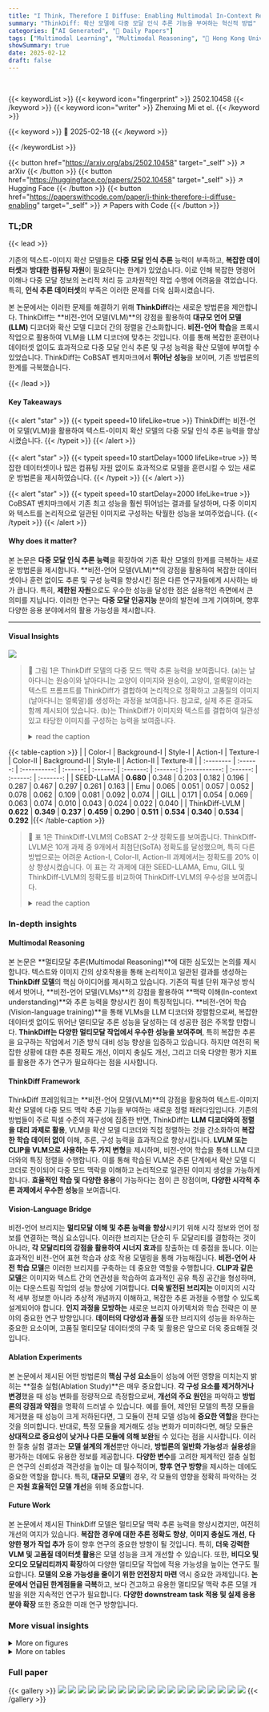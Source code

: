 ```yaml
---
title: "I Think, Therefore I Diffuse: Enabling Multimodal In-Context Reasoning in Diffusion Models"
summary: "ThinkDiff: 확산 모델에 다중 모달 인식 추론 기능을 부여하는 혁신적 방법"
categories: ["AI Generated", "🤗 Daily Papers"]
tags: ["Multimodal Learning", "Multimodal Reasoning", "🏢 Hong Kong University of Science and Technology",]
showSummary: true
date: 2025-02-12
draft: false
---
```


<br>

{{< keywordList >}}
{{< keyword icon="fingerprint" >}} 2502.10458 {{< /keyword >}}
{{< keyword icon="writer" >}} Zhenxing Mi et el. {{< /keyword >}}
 
{{< keyword >}} 🤗 2025-02-18 {{< /keyword >}}
 
{{< /keywordList >}}

{{< button href="https://arxiv.org/abs/2502.10458" target="_self" >}}
↗ arXiv
{{< /button >}}
{{< button href="https://huggingface.co/papers/2502.10458" target="_self" >}}
↗ Hugging Face
{{< /button >}}
{{< button href="https://paperswithcode.com/paper/i-think-therefore-i-diffuse-enabling" target="_self" >}}
↗ Papers with Code
{{< /button >}}




### TL;DR


{{< lead >}}

기존의 텍스트-이미지 확산 모델들은 **다중 모달 인식 추론** 능력이 부족하고, **복잡한 데이터셋**과 **방대한 컴퓨팅 자원**이 필요하다는 한계가 있었습니다.  이로 인해 복잡한 명령어 이해나 다중 모달 정보의 논리적 처리 등 고차원적인 작업 수행에 어려움을 겪었습니다. 특히, **인식 추론 데이터셋**의 부족은 이러한 문제를 더욱 심화시켰습니다.

본 논문에서는 이러한 문제를 해결하기 위해 **ThinkDiff**라는 새로운 방법론을 제안합니다. ThinkDiff는 **비전-언어 모델(VLM)**의 강점을 활용하여 **대규모 언어 모델(LLM)** 디코더와 확산 모델 디코더 간의 정렬을 간소화합니다.  **비전-언어 학습**을 프록시 작업으로 활용하여 VLM을 LLM 디코더에 맞추는 것입니다.  이를 통해 복잡한 훈련이나 데이터셋 없이도 효과적으로 다중 모달 인식 추론 및 구성 능력을 확산 모델에 부여할 수 있었습니다.  ThinkDiff는 CoBSAT 벤치마크에서 **뛰어난 성능**을 보이며, 기존 방법론의 한계를 극복했습니다.

{{< /lead >}}


#### Key Takeaways

{{< alert "star" >}}
{{< typeit speed=10 lifeLike=true >}} ThinkDiff는 비전-언어 모델(VLM)을 활용하여 텍스트-이미지 확산 모델의 다중 모달 인식 추론 능력을 향상시켰습니다. {{< /typeit >}}
{{< /alert >}}

{{< alert "star" >}}
{{< typeit speed=10 startDelay=1000 lifeLike=true >}} 복잡한 데이터셋이나 많은 컴퓨팅 자원 없이도 효과적으로 모델을 훈련시킬 수 있는 새로운 방법론을 제시하였습니다. {{< /typeit >}}
{{< /alert >}}

{{< alert "star" >}}
{{< typeit speed=10 startDelay=2000 lifeLike=true >}} CoBSAT 벤치마크에서 기존 최고 성능을 훨씬 뛰어넘는 결과를 달성하며, 다중 이미지와 텍스트를 논리적으로 일관된 이미지로 구성하는 탁월한 성능을 보여주었습니다. {{< /typeit >}}
{{< /alert >}}

#### Why does it matter?
본 논문은 **다중 모달 인식 추론 능력**을 확장하여 기존 확산 모델의 한계를 극복하는 새로운 방법론을 제시합니다.  **비전-언어 모델(VLM)**의 강점을 활용하여 복잡한 데이터셋이나 훈련 없이도 추론 및 구성 능력을 향상시킨 점은 다른 연구자들에게 시사하는 바가 큽니다. 특히, **제한된 자원**으로도 우수한 성능을 달성한 점은 실용적인 측면에서 큰 의미를 지닙니다.  이러한 연구는 **다중 모달 인공지능** 분야의 발전에 크게 기여하며, 향후 다양한 응용 분야에서의 활용 가능성을 제시합니다.

------
#### Visual Insights



![](https://arxiv.org/html/2502.10458/x2.png)

> 🔼 그림 1은 ThinkDiff 모델의 다중 모드 맥락 추론 능력을 보여줍니다. (a)는 날아다니는 원숭이와 날아다니는 고양이 이미지와 원숭이, 고양이, 얼룩말이라는 텍스트 프롬프트를 ThinkDiff가 결합하여 논리적으로 정확하고 고품질의 이미지(날아다니는 얼룩말)를 생성하는 과정을 보여줍니다. 참고로, 실제 추론 결과도 함께 제시되어 있습니다. (b)는 ThinkDiff가 이미지와 텍스트를 결합하여 일관성 있고 타당한 이미지를 구성하는 능력을 보여줍니다.
> <details>
> <summary>read the caption</summary>
> Figure 1:  (a) Our ThinkDiff reasons over interleaved images (a flying monkey and a flying cat) and text prompts (monkey, cat, and zebra) to generate a logically correct and high-quality image (a flying zebra). The ground truth reasoning answer is provided as a reference for readers. (b) ThinkDiff composes images and texts into a coherent and reasonable image.
> </details>





{{< table-caption >}}
|           | Color-I | Background-I | Style-I | Action-I | Texture-I | Color-II | Background-II | Style-II | Action-II | Texture-II |
| :-------- | :------: | :----------: | :------: | :------: | :-------: | :------: | :-----------: | :------: | :------: | :-------: |
| SEED-LLaMA | **0.680** | 0.348        | 0.203    | 0.182    | 0.196      | 0.287    | 0.467         | 0.297    | 0.261    | 0.163      |
| Emu       | 0.065    | 0.051        | 0.057    | 0.052    | 0.078      | 0.062    | 0.109         | 0.081    | 0.092    | 0.074      |
| GILL      | 0.171    | 0.054        | 0.069    | 0.063    | 0.074      | 0.010    | 0.043         | 0.024    | 0.022    | 0.040      |
| ThinkDiff-LVLM | **0.622** | **0.349**   | **0.237** | **0.459** | **0.290**  | **0.511** | **0.534**    | **0.340** | **0.534** | **0.292**  |{{< /table-caption >}}

> 🔼 표 1은 ThinkDiff-LVLM의 CoBSAT 2-샷 정확도를 보여줍니다.  ThinkDiff-LVLM은 10개 과제 중 9개에서 최첨단(SoTA) 정확도를 달성했으며, 특히 다른 방법으로는 어려운 Action-I, Color-II, Action-II 과제에서는 정확도를 20% 이상 향상시켰습니다. 이 표는 각 과제에 대한 SEED-LLAMA, Emu, GILL 및 ThinkDiff-LVLM의 정확도를 비교하여 ThinkDiff-LVLM의 우수성을 보여줍니다.
> <details>
> <summary>read the caption</summary>
> Table 1: 2-shot CoBSAT accuracy of ThinkDiff-LVLM. It achieves SoTA accuracy on 9 of 10 tasks by large margins, increasing accuracy by more than 20% on Action-I, Color-II, Action-II tasks which are particularly hard for other methods.
> </details>





### In-depth insights


#### Multimodal Reasoning
본 논문은 **멀티모달 추론(Multimodal Reasoning)**에 대한 심도있는 논의를 제시합니다. 텍스트와 이미지 간의 상호작용을 통해 논리적이고 일관된 결과를 생성하는 **ThinkDiff 모델**의 핵심 아이디어를 제시하고 있습니다.  기존의 픽셀 단위 재구성 방식에서 벗어나, **비전-언어 모델(VLMs)**의 강점을 활용하여 **맥락 이해(In-context understanding)**와 추론 능력을 향상시킨 점이 특징적입니다.  **비전-언어 학습(Vision-language training)**을 통해 VLMs을 LLM 디코더와 정렬함으로써, 복잡한 데이터셋 없이도 뛰어난 멀티모달 추론 성능을 달성하는 데 성공한 점은 주목할 만합니다.  **ThinkDiff는 다양한 멀티모달 작업에서 우수한 성능을 보여주며**, 특히 복잡한 추론을 요구하는 작업에서 기존 방식 대비 성능 향상을 입증하고 있습니다.  하지만 여전히 복잡한 상황에 대한 추론 정확도 개선, 이미지 충실도 개선, 그리고 더욱 다양한 평가 지표를 활용한 추가 연구가 필요하다는 점을 시사합니다.

#### ThinkDiff Framework
ThinkDiff 프레임워크는 **비전-언어 모델(VLM)**의 강점을 활용하여 텍스트-이미지 확산 모델에 다중 모드 맥락 추론 기능을 부여하는 새로운 정렬 패러다임입니다.  기존의 방법들이 주로 픽셀 수준의 재구성에 집중한 반면, ThinkDiff는 **LLM 디코더와의 정렬을 대리 과제로 활용**, VLM을 확산 모델 디코더와 직접 정렬하는 것을 간소화하여 **복잡한 학습 데이터 없이** 이해, 추론, 구성 능력을 효과적으로 향상시킵니다.  **LVLM 또는 CLIP을 VLM으로 사용하는 두 가지 변형**을 제시하며, 비전-언어 학습을 통해 LLM 디코더와의 특징 정렬을 수행합니다.  이를 통해 학습된 VLM은 추론 단계에서 확산 모델 디코더로 전이되어 다중 모드 맥락을 이해하고 논리적으로 일관된 이미지 생성을 가능하게 합니다.  **효율적인 학습 및 다양한 응용**이 가능하다는 점이 큰 장점이며,  **다양한 시각적 추론 과제에서 우수한 성능**을 보여줍니다.

#### Vision-Language Bridge
비전-언어 브리지는 **멀티모달 이해 및 추론 능력을 향상**시키기 위해 시각 정보와 언어 정보를 연결하는 핵심 요소입니다.  이러한 브리지는 단순히 두 모달리티를 결합하는 것이 아니라, **각 모달리티의 강점을 활용하여 시너지 효과**를 창출하는 데 중점을 둡니다.  이는 효과적인 비전-언어 표현 학습과 상호 작용 모델링을 통해 가능해집니다.  **비전-언어 사전 학습 모델**은 이러한 브리지를 구축하는 데 중요한 역할을 수행합니다.  **CLIP과 같은 모델**은 이미지와 텍스트 간의 연관성을 학습하여 효과적인 공유 특징 공간을 형성하며, 이는 다운스트림 작업의 성능 향상에 기여합니다.  **더욱 발전된 브리지는** 이미지의 시각적 세부 정보뿐 아니라 추상적 개념까지 이해하고, 복잡한 추론 과정을 수행할 수 있도록 설계되어야 합니다.  **인지 과정을 모방하는** 새로운 브리지 아키텍처와 학습 전략은 이 분야의 중요한 연구 방향입니다.  **데이터의 다양성과 품질** 또한 브리지의 성능을 좌우하는 중요한 요소이며, 고품질 멀티모달 데이터셋의 구축 및 활용은 앞으로 더욱 중요해질 것입니다.

#### Ablation Experiments
본 논문에서 제시된 어떤 방법론의 **핵심 구성 요소**들이 성능에 어떤 영향을 미치는지 밝히는 **절충 실험(Ablation Study)**은 매우 중요합니다.  **각 구성 요소를 제거하거나 변경**했을 때 성능 변화를 정량적으로 측정함으로써, **개선의 주요 원인**을 파악하고 **방법론의 강점과 약점**을 명확히 드러낼 수 있습니다. 예를 들어, 제안된 모델의 특정 모듈을 제거했을 때 성능이 크게 저하된다면, 그 모듈이 전체 모델 성능에 **중요한 역할**을 한다는 것을 의미합니다. 반대로, 특정 모듈을 제거해도 성능 변화가 미미하다면, 해당 모듈은 **상대적으로 중요성이 낮거나 다른 모듈에 의해 보완**될 수 있다는 점을 시사합니다.  이러한 절충 실험 결과는 **모델 설계의 개선**뿐만 아니라, **방법론의 일반화 가능성**과 **실용성**을 평가하는 데에도 유용한 정보를 제공합니다.  **다양한 변수**를 고려한 체계적인 절충 실험은 연구의 신뢰성과 객관성을 높이는 데 필수적이며, **향후 연구 방향**을 제시하는 데에도 중요한 역할을 합니다. 특히, **대규모 모델**의 경우, 각 모듈의 영향을 정확히 파악하는 것은 **자원 효율적인 모델 개선**을 위해 중요합니다.

#### Future Work
본 논문에서 제시된 ThinkDiff 모델은 멀티모달 맥락 추론 능력을 향상시켰지만, 여전히 개선의 여지가 있습니다. **복잡한 경우에 대한 추론 정확도 향상**, **이미지 충실도 개선**, **다양한 평가 작업 추가** 등이 향후 연구의 중요한 방향이 될 것입니다.  특히, **더욱 강력한 VLM 및 고품질 데이터셋 활용**은 모델 성능을 크게 개선할 수 있습니다.  또한, **비디오 및 오디오 모달리티까지 확장**하여  다양한 멀티모달 작업에 적용 가능성을 높이는 연구도 필요합니다.  **모델의 오용 가능성을 줄이기 위한 안전장치 마련** 역시 중요한 과제입니다.  **논문에서 언급된 한계점들을 극복**하고, 보다 견고하고 유용한 멀티모달 맥락 추론 모델 개발을 위한 지속적인 연구가 필요합니다.  **다양한 downstream task 적용 및 실제 응용 분야 확장** 또한 중요한 미래 연구 방향입니다.


### More visual insights

<details>
<summary>More on figures
</summary>


![](https://arxiv.org/html/2502.10458/x3.png)

> 🔼 그림 2는 텍스트-이미지 확산 모델에 대한 두 가지 접근 방식을 보여줍니다. (a)는 기존의 재구성 기반 미세 조정 방법을 보여줍니다. 이 방법은 확산 손실을 사용하여 이미지 특징을 통합하지만 추론 능력은 고려하지 않습니다. (b)는 본 논문에서 제안하는 ThinkDiff 방법을 보여줍니다. ThinkDiff는 이미지-캡션 데이터셋에 대한 비전-언어 학습을 통해 VLM(Vision-Language Model)을 LLM(Large Language Model) 디코더에 정렬합니다. 추론 단계에서는 점선으로 표시된 바와 같이 VLM의 다중 모드 상황 추론 기능이 확산 디코더로 전달됩니다. ThinkDiff는 재구성 기반 방법과 달리 추론에 중점을 두어 다중 모드 상황 이해 및 추론 기능을 향상시킵니다.
> <details>
> <summary>read the caption</summary>
> Figure 2:  (a) Reconstruction-based diffusion finetuning integrates image features using a diffusion loss, focusing on pixel-level image reconstruction without reasoning. (b) ThinkDiff aligns a VLM to an LLM decoder by vision-language training on image-caption datasets. In inference (dotted lines), it transfers multimodal in-context reasoning capabilities from the VLM to a diffusion decoder.
> </details>



![](https://arxiv.org/html/2502.10458/x4.png)

> 🔼 이 그림은 여러 확산 모델들이 인코더-디코더 형태의 거대 언어 모델(LLM)과 언어 인코더를 공유함으로써, LLM 디코더와의 정렬을 통해 확산 디코더와의 정렬을 간소화하는 방법을 보여줍니다.  즉, LLM 디코더와의 정렬을 매개 변수로 삼아 확산 모델의 디코더를 직접적으로 조정하는 대신,  LLM과의 연결고리를 통해 간접적으로 확산 디코더의 성능을 개선하는 방식입니다. 이는 복잡한 학습 과정과 방대한 데이터셋 없이도 확산 모델에 대한 이해, 추론 및 구성 능력을 효과적으로 향상시키는 ThinkDiff의 핵심 아이디어를 시각적으로 설명합니다.
> <details>
> <summary>read the caption</summary>
> Figure 3: Several diffusion models share a language encoder with encoder-decoder LLMs, allowing aligning with diffusion decoders through aligning with LLM decoders.
> </details>



![](https://arxiv.org/html/2502.10458/x5.png)

> 🔼  그림 4는 ThinkDiff의 두 가지 변형 모델인 ThinkDiff-LVLM과 ThinkDiff-CLIP의 학습 및 추론 과정을 보여줍니다. (a) ThinkDiff-LVLM은 대규모 비전-언어 모델(LVLM)을 사용하여 이미지와 텍스트를 처리하고 텍스트 토큰과 토큰 특징을 생성합니다. 일부 토큰 특징은 무작위로 마스크 처리되고, 마스크되지 않은 특징은 학습 가능한 정렬 네트워크와 LLM 디코더에 전달되어 마스크된 텍스트 토큰을 예측합니다. 이 과정은 교차 엔트로피 손실을 통해 감독됩니다. 추론 시에는 LLM 디코더가 확산 디코더로 대체되어, 이미지와 텍스트가 혼합된 입력으로부터 문맥 내 추론 이미지 생성이 가능해집니다. (b) ThinkDiff-CLIP은 CLIP 비전 모델을 사용하여 이미지 토큰 특징을 추출하고, 학습 가능한 정렬 네트워크를 통해 매핑합니다. 이미지 캡션의 일부는 LLM 인코더로 인코딩되어 이미지 토큰과 연결되고, 이 결합된 토큰은 LLM 디코더에 전달되어 캡션의 다음 부분을 예측합니다. 이 또한 교차 엔트로피 손실로 감독됩니다. 추론 시에는 LLM 디코더가 확산 인코더로 대체되어 다중 모드 문맥을 기반으로 일관된 이미지 생성이 가능해집니다.
> <details>
> <summary>read the caption</summary>
> Figure 4: (a) In ThinkDiff-LVLM training, the LVLM processes an image and a text to generate text tokens and token features, with some token features randomly masked. Unmasked token features are passed to a trainable aligner network and an LLM decoder, predicting masked text tokens supervised by cross-entropy loss. In inference, the LLM decoder is replaced by a diffusion decoder, enabling in-context reasoning image generation from interleaved images and texts. (b) In ThinkDiff-CLIP training, a CLIP vision model extracts image token features which are then mapped by a trainable aligner network. A part of the image caption is encoded by the LLM encoder and concatenated with image tokens. These combined tokens are passed to the LLM decoder to predict the next part of the caption supervised by cross-entropy loss. In inference, the LLM decoder is replaced by a diffusion encoder, allowing coherent image generation based on multimodal context.
> </details>



![](https://arxiv.org/html/2502.10458/x6.png)

> 🔼 그림 5는 CoBSAT 벤치마크에서 ThinkDiff-LVLM의 2-샷 평가 결과를 보여줍니다. 그림 1a와 유사한 구조의 다중 모드 입력이 주어지면 ThinkDiff-LVLM은 '등나무 재질'과 같은 암시적 속성과 '자동차'와 같은 명시적 속성을 정확하게 포착하여 논리적으로 정확한 이미지(등나무 자동차)를 생성합니다. 반면에 SEED-LLaMA(Ge et al., 2024), Emu(Sun et al., 2024), GILL(Koh et al., 2024)과 같은 방법들은 부정확하고 품질이 낮은 이미지를 생성합니다.  정답인 암시적 속성은 독자의 참고를 위해 빨간색으로 강조 표시되어 있습니다. 부록 그림 9와 10에서 더 많은 결과를 확인할 수 있습니다.
> <details>
> <summary>read the caption</summary>
> Figure 5: 2-shot evaluation results on CoBSAT. The input structure is similar to Figure 1a. Given multimodal inputs, ThinkDiff-LVLM accurately captures both implicit attributes (e.g., wicker material) and explicit attributes (e.g. car), and generates a logically correct image (wicker car). In contrast, methods such as SEED-LLaMA (Ge et al., 2024), Emu (Sun et al., 2023) and GILL (Koh et al., 2024) produce inaccurate and lower-quality images. The ground truth implicit attribute is highlighted in red for readers’ reference. See more results in Appendix Figure 9 and 10.
> </details>



![](https://arxiv.org/html/2502.10458/x7.png)

> 🔼 그림 6은 단일 이미지(I)와 텍스트 프롬프트가 포함된 단일 이미지(I+T) 입력에 대한 생성 결과를 보여줍니다. 본 연구의 방법은 이미지와 텍스트 모달리티 모두의 의미적 세부 정보를 효과적으로 통합하여 일관된 이미지를 생성합니다. FLUX는 입력 이미지를 복제하는 데 뛰어나지만 추가적인 텍스트 프롬프트와의 일관성을 유지하는 데 어려움을 겪습니다. 그림 11에서 더 많은 결과를 확인할 수 있습니다.
> <details>
> <summary>read the caption</summary>
> Figure 6: Generation results for single image (I) and single image with text prompt (I + T) inputs. Our method effectively integrates semantic details of both image and text modalities to produce coherent images. FLUX excels at replicating the input image but struggles to maintain consistency with additional text prompts. See more results in Figure 11.
> </details>



![](https://arxiv.org/html/2502.10458/x8.png)

> 🔼 그림 7은 ThinkDiff-LVLM 모델 학습 과정에서 RMSNorm(Root Mean Square Normalization)의 설계 변경에 따른 손실 함수 변화를 로그 스케일로 비교한 그래프입니다.  RMSNorm을 사용하지 않거나(w/o RMSNorm), 기본 초기화값을 사용하는 경우(RMSNorm w/ Default init.) 학습 과정이 매우 불안정함을 보여줍니다. 반면, 제안된 RMSNorm 설계를 적용했을 때는 안정적인 학습이 이루어짐을 확인할 수 있습니다.
> <details>
> <summary>read the caption</summary>
> Figure 7: Training losses (log scale) of ThinkDiff-LVLM comparing different RMSNorm designs. Disabling RMSNorm (w/o RMSNorm) or using the default RMSNorm initialization (RMSNorm w/ Default init.) results in significantly unstable training.
> </details>



![](https://arxiv.org/html/2502.10458/x9.png)

> 🔼 그림 8은 ThinkDiff-CLIP이 두 개의 이미지를 결합하는 결과를 보여줍니다.  ThinkDiff-CLIP은 두 이미지의 의미론적 세부 사항을 창의적으로 융합하여 새로운 이미지를 생성합니다.  예를 들어, 판다와 밤하늘 이미지를 입력으로 받으면 판다는 그대로 유지되지만 배경이 밤하늘로 바뀌어 판다가 밤하늘을 배경으로 하고 있는 이미지가 생성됩니다.  이는 단순한 이미지 겹침이 아니라, 두 이미지의 의미를 이해하고 새로운 조화로운 이미지를 만들어내는 ThinkDiff-CLIP의 능력을 보여줍니다. 부록 그림 12에 더 많은 결과를 볼 수 있습니다.
> <details>
> <summary>read the caption</summary>
> Figure 8: Results of ThinkDiff-CLIP composing two images. It creatively merge semantic details of both images. See more results in Appendix Figure 12.
> </details>



![](https://arxiv.org/html/2502.10458/x10.png)

> 🔼 그림 9는 CoBSAT 벤치마크에서 ThinkDiff-LVLM의 2-샷 추론 결과를 더 자세히 보여줍니다.  각 행은 하나의 추론 과제를 나타내며, 왼쪽에서부터 입력 이미지와 텍스트, ThinkDiff-LVLM이 생성한 이미지, 그리고 다른 세 개의 기존 모델(SEED-LLAMA, Emu, GILL)이 생성한 이미지가 순서대로 보여집니다.  각 과제에 대해 ThinkDiff-LVLM이 생성한 이미지가 다른 모델들보다 논리적으로 정확하고, 시각적으로 더 높은 품질을 보이는 것을 확인할 수 있습니다. 이를 통해 ThinkDiff-LVLM이 복잡한 다중 모드 맥락 추론에서 우수한 성능을 보임을 시각적으로 보여줍니다.
> <details>
> <summary>read the caption</summary>
> Figure 9: More 2-shot reasoning results of ThinkDiff-LVLM on CoBSAT benchmark.
> </details>



![](https://arxiv.org/html/2502.10458/x11.png)

> 🔼 그림 10은 CoBSAT 벤치마크에서 ThinkDiff-LVLM의 2-샷 추론 결과를 더 자세히 보여줍니다. 각 행은 하나의 추론 과제를 나타내며, 왼쪽에서부터 입력 이미지, 텍스트 프롬프트, ThinkDiff-LVLM에 의해 생성된 이미지가 순서대로 표시됩니다. 이 그림은 모델이 다양한 시각적 유추 및 복합 추론 문제를 해결하는 능력을 보여주는 여러 가지 예시를 제공합니다. 각 열은 다양한 유형의 시각적 추론 과제(예: 배경, 색상, 스타일, 동작, 질감 등)를 나타냅니다.  모델은 입력 이미지와 텍스트 프롬프트를 기반으로 일관성 있고 논리적인 이미지를 생성하는 능력을 보여줍니다.
> <details>
> <summary>read the caption</summary>
> Figure 10: More 2-shot reasoning results of ThinkDiff-LVLM on CoBSAT benchmark.
> </details>



![](https://arxiv.org/html/2502.10458/x12.png)

> 🔼 본 그림은 ThinkDiff-CLIP 모델을 사용하여 단일 이미지와 텍스트 프롬프트를 결합하여 생성한 결과를 보여줍니다.  ThinkDiff-CLIP은 이미지의 의미를 잘 이해하고 텍스트 프롬프트와 일관되게 이미지를 생성하는 능력을 보여줍니다.  FLUX Ultra 모델과 비교하여 ThinkDiff-CLIP이 이미지와 텍스트 정보를 더욱 효과적으로 통합하고 일관성 있는 결과물을 생성함을 알 수 있습니다.  각 행은 같은 이미지에 대한 다른 텍스트 프롬프트에 따른 결과를 보여주는 비교 결과입니다.
> <details>
> <summary>read the caption</summary>
> Figure 11: Generation results of a single image and a text prompt of ThinkDiff-CLIP.
> </details>



![](https://arxiv.org/html/2502.10458/x13.png)

> 🔼 이 그림은 ThinkDiff-CLIP 모델이 여러 개의 이미지를 입력으로 받아 생성한 결과물들을 보여줍니다.  ThinkDiff-CLIP은 다중 모드 맥락 추론 기능을 갖춘 확산 모델로, 여러 이미지와 텍스트를 논리적으로 일관성 있는 이미지로 구성하는 능력을 보여줍니다. 그림에는 판다, 별밤, 파도 그림, 배낭 등 다양한 이미지들이 조합되어 생성된 새로운 이미지들이 여러 개 제시되어 있습니다. 이는 ThinkDiff-CLIP이 다중 모드 입력을 이해하고 논리적으로 통합하여 새로운 이미지를 생성할 수 있음을 시각적으로 보여주는 예시입니다.
> <details>
> <summary>read the caption</summary>
> Figure 12: Multiple input image generation results of ThinkDiff-CLIP.
> </details>



![](https://arxiv.org/html/2502.10458/x14.png)

> 🔼 그림 13은 ThinkDiff-CLIP을 사용하여 여러 이미지(2I)와 텍스트 프롬프트가 있는 여러 이미지(2I + T)에 대한 생성 결과를 보여줍니다. 이 그림은 ThinkDiff-CLIP이 이미지와 텍스트 정보를 효과적으로 통합하여 일관성 있는 이미지를 생성하는 능력을 보여줍니다.  각 행은 입력 이미지 쌍과 해당 텍스트 프롬프트, 그리고 ThinkDiff-CLIP에 의해 생성된 이미지를 보여줍니다.  ThinkDiff-CLIP이 이미지의 세부 내용을 정확하게 이해하고, 주어진 텍스트 프롬프트를 바탕으로 새로운 시각적 요소를 생성하며, 여러 입력 이미지 간의 연관성을 파악하고 이를 조화롭게 결합하는 능력을 확인할 수 있습니다.
> <details>
> <summary>read the caption</summary>
> Figure 13: Generation results for multiple images (2I) and multiple images with a text prompt (2I + T) of ThinkDiff-CLIP.
> </details>



</details>




<details>
<summary>More on tables
</summary>


{{< table-caption >}}
|           | Color-I | Background-I | Style-I | Action-I | Texture-I | Color-II | Background-II | Style-II | Action-II | Texture-II |
| :--------: | :------: | :-----------: | :------: | :-------: | :--------: | :------: | :------------: | :------: | :-------: | :--------: |
| SEED-LLaMA |   0.482  |     0.211     |  0.141   |   0.053   |   0.122   |   0.252  |      0.076     |  0.268   |   0.207   |   0.105   |
|   Emu     |   0.063  |     0.018     |  0.045   |   0.048   |   0.097   |   0.037  |      0.122     |  0.109   |   0.077   |   0.088   |
|   GILL    |   0.106  |     0.044     |  0.041   |   0.073   |   0.087   |   0.022  |      0.059     |  0.044   |   0.032   |   0.067   |
|   Ours    |   **0.638**  |     **0.362**     |  **0.254**   |   **0.434**   |   **0.317**   |   **0.610**  |      **0.590**     |  **0.432**   |   **0.664**   |   **0.332**   |
| Improvement (<math alttext="\Delta%" display="inline">\Delta%</math>) | **32.4%** | **71.6%** | **80.1%** | **718.9%** | **159.8%** | **142.1%** | **676.3%** | **61.2%** | **220.8%** | **216.2%** |{{< /table-caption >}}
> 🔼 표 2는 ThinkDiff-LVLM의 4-샷 CoBSAT 정확도를 보여줍니다. 기존 방법들보다 평균 27% 향상되었고, 2-샷 결과보다 4.7% 향상되어 복잡한 맥락 내 추론을 처리하는 능력을 보여줍니다. 반면 SEED-LLaMA, Emu, GILL은 4-샷 평가에서 성능이 저하되어 입력 복잡도 증가에 어려움을 겪는다는 것을 나타냅니다. 최고 성능(SOTA) 대비 향상 비율도 제공합니다.
> <details>
> <summary>read the caption</summary>
> Table 2: 4-shot CoBSAT accuracy of ThinkDiff-LVLM shows a 27% average improvement over other methods and a 4.7% increase over its 2-shot results, highlighting its ability to handle complex in-context reasoning. In contrast, SEED-LLaMA (Ge et al., 2024), Emu (Sun et al., 2023), and GILL (Koh et al., 2024) exhibit reduced performance in 4-shot evaluations, indicating their struggle with increased input complexity. Improvement ratios over SoTA are also provided.
> </details>

{{< table-caption >}}
| | Color-I | Background-I | Style-I | Action-I | Texture-I | Color-II | Background-II | Style-II | Action-II | Texture-II |
|---|---|---|---|---|---|---|---|---|---|---|
| Ours using input tokens | 0.024 | 0.004 | 0.03 | 0.011 | 0.032 | 0.007 | 0.008 | 0.012 | 0.019 | 0.011 |
| Ours w/o masked training | 0.548 | 0.215 | 0.105 | 0.256 | 0.187 | 0.510 | 0.338 | 0.156 | 0.325 | 0.228 |
| Ours | **0.622** | **0.349** | **0.237** | **0.459** | **0.290** | **0.511** | **0.534** | **0.340** | **0.534** | **0.292** |{{< /table-caption >}}
> 🔼 이 표는 CoBSAT 벤치마크에서 2-샷 설정으로 ThinkDiff-LVLM 모델의 성능을 평가한 것입니다.  세 가지 다른 설정을 비교하여 마스크 기법(random masked training)과 LVLM의 생성 토큰의 깊은 특징(deep features)을 사용하는 것이 모델 성능에 미치는 영향을 분석합니다.  첫 번째 설정은 논문에서 제안된 마스크 기법과 생성 토큰의 깊은 특징을 모두 사용하는 ThinkDiff-LVLM의 기본 설정입니다. 두 번째 설정은 마스크 기법 없이 생성 토큰의 깊은 특징만 사용한 경우이고, 세 번째 설정은 마스크 기법을 사용하지만 입력 토큰의 깊은 특징을 사용한 경우입니다. 각 설정에 따른 CoBSAT 벤치마크의 10가지 과제에 대한 정확도(accuracy)를 보여주며, 마스크 기법과 생성 토큰의 깊은 특징을 모두 사용하는 것이 가장 높은 정확도를 달성함을 보여줍니다.
> <details>
> <summary>read the caption</summary>
> Table 3: 2-shot results on CoBSAT ablating models with and without masking, and using deep features of input tokens.
> </details>

{{< table-caption >}}
|       | GPU No. | Time / h | Average Acc. |
|---|---|---|---| 
| SEED-LLaMA | 64 A100 | 216 | 0.192 |
| Emu | 128 A100 | 48 | 0.070 |
| GILL | 2 A6000 | 48 | 0.058 |
| ThinkDiff-LVLM | 4 A100 | 5 | **0.463** |{{< /table-caption >}}
> 🔼 표 4는 네 가지 모델(SEED-LLaMA, Emu, GILL, ThinkDiff-LVLM)의 훈련에 필요한 리소스(GPU 개수, 훈련 시간)와 4-shot 설정에서의 CoBSAT 정확도를 비교한 표입니다.  ThinkDiff-LVLM은 다른 모델들에 비해 GPU 사용량과 훈련 시간을 크게 줄이면서(64개 A100 GPU, 216시간 에서 4개 A100 GPU, 5시간으로 감소)도 정확도를 0.192에서 0.463으로 크게 향상시켰습니다. 이는 ThinkDiff-LVLM의 효율성과 효과성을 보여주는 결과입니다.  기존 모델들의 CoBSAT 정확도는 SEED-LLaMA가 0.192, Emu가 0.07, GILL이 0.058이었습니다.
> <details>
> <summary>read the caption</summary>
> Table 4: Training resources and 4-shot accuracy. ThinkDiff-LVLM drastically reduces GPU usage and training time and improves accuracy from 0.192, 0.07, and 0.058 to 0.463.
> </details>

</details>




### Full paper

{{< gallery >}}
<img src="paper_images/1.png" class="grid-w50 md:grid-w33 xl:grid-w25" />
<img src="paper_images/2.png" class="grid-w50 md:grid-w33 xl:grid-w25" />
<img src="paper_images/3.png" class="grid-w50 md:grid-w33 xl:grid-w25" />
<img src="paper_images/4.png" class="grid-w50 md:grid-w33 xl:grid-w25" />
<img src="paper_images/5.png" class="grid-w50 md:grid-w33 xl:grid-w25" />
<img src="paper_images/6.png" class="grid-w50 md:grid-w33 xl:grid-w25" />
<img src="paper_images/7.png" class="grid-w50 md:grid-w33 xl:grid-w25" />
<img src="paper_images/8.png" class="grid-w50 md:grid-w33 xl:grid-w25" />
<img src="paper_images/9.png" class="grid-w50 md:grid-w33 xl:grid-w25" />
<img src="paper_images/10.png" class="grid-w50 md:grid-w33 xl:grid-w25" />
<img src="paper_images/11.png" class="grid-w50 md:grid-w33 xl:grid-w25" />
<img src="paper_images/12.png" class="grid-w50 md:grid-w33 xl:grid-w25" />
<img src="paper_images/13.png" class="grid-w50 md:grid-w33 xl:grid-w25" />
<img src="paper_images/14.png" class="grid-w50 md:grid-w33 xl:grid-w25" />
<img src="paper_images/15.png" class="grid-w50 md:grid-w33 xl:grid-w25" />
<img src="paper_images/16.png" class="grid-w50 md:grid-w33 xl:grid-w25" />
<img src="paper_images/17.png" class="grid-w50 md:grid-w33 xl:grid-w25" />
<img src="paper_images/18.png" class="grid-w50 md:grid-w33 xl:grid-w25" />
<img src="paper_images/19.png" class="grid-w50 md:grid-w33 xl:grid-w25" />
{{< /gallery >}}